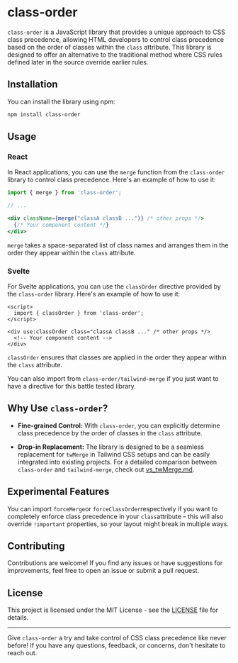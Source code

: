 # class-order

`class-order` is a JavaScript library that provides a unique approach to CSS class precedence, allowing HTML developers to control class precedence based on the order of classes within the `class` attribute. This library is designed to offer an alternative to the traditional method where CSS rules defined later in the source override earlier rules.

## Installation

You can install the library using npm:

```sh
npm install class-order
```

## Usage

### React

In React applications, you can use the `merge` function from the `class-order` library to control class precedence. Here's an example of how to use it:

```jsx
import { merge } from 'class-order';

// ...

<div className={merge("classA classB ...")} /* other props */>
  {/* Your component content */}
</div>
```

`merge` takes a space-separated list of class names and arranges them in the order they appear within the `class` attribute.

### Svelte

For Svelte applications, you can use the `classOrder` directive provided by the `class-order` library. Here's an example of how to use it:

```svelte
<script>
  import { classOrder } from 'class-order';
</script>

<div use:classOrder class="classA classB ..." /* other props */>
  <!-- Your component content -->
</div>
```

`classOrder` ensures that classes are applied in the order they appear within the `class` attribute.

You can also import from `class-order/tailwind-merge` if you just want to have a directive for this battle tested library.


## Why Use `class-order`?

- **Fine-grained Control:** With `class-order`, you can explicitly determine class precedence by the order of classes in the `class` attribute.

- **Drop-in Replacement:** The library is designed to be a seamless replacement for `twMerge` in Tailwind CSS setups and can be easily integrated into existing projects. For a detailed comparison between `class-order` and `tailwind-merge`, check out [vs_twMerge.md](./vs_twMerge.md).

## Experimental Features

You can import `forceMerge`or `forceClassOrder`respectively if you want to completely enforce class precedence in your `class`attribute – this will also override `!important` properties, so your layout might break in multiple ways.

## Contributing

Contributions are welcome! If you find any issues or have suggestions for improvements, feel free to open an issue or submit a pull request.

## License

This project is licensed under the MIT License - see the [LICENSE](LICENSE) file for details.

---

Give `class-order` a try and take control of CSS class precedence like never before! If you have any questions, feedback, or concerns, don't hesitate to reach out.

